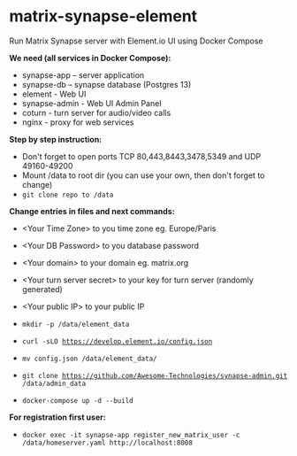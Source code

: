 # matrix-synapse-element
Run Matrix Synapse server with Element.io UI using Docker Compose

**We need (all services in Docker Compose):**
- synapse-app – server application
- synapse-db – synapse database (Postgres 13)
- element - Web UI
- synapse-admin - Web UI Admin Panel
- coturn - turn server for audio/video calls
- nginx - proxy for web services

**Step by step instruction:**
- Don't forget to open ports TCP 80,443,8443,3478,5349 and UDP 49160-49200
- Mount /data to root dir (you can use your own, then don't forget to change)
- <code>git clone repo to /data</code>

**Change entries in files and next commands:**

- \<Your Time Zone> to you time zone eg. Europe/Paris
- \<Your DB Password> to you database password
- \<Your domain> to your domain eg. matrix.org
- \<Your turn server secret> to your key for turn server (randomly generated)
- \<Your public IP> to your public IP

- <code>mkdir -p /data/element_data</code>
- <code>curl -sLO https://develop.element.io/config.json</code>
- <code>mv config.json /data/element_data/</code>
- <code>git clone https://github.com/Awesome-Technologies/synapse-admin.git /data/admin_data</code>
- <code>docker-compose up -d --build</code>

**For registration first user:**
- <code>docker exec -it synapse-app register_new_matrix_user -c /data/homeserver.yaml http://localhost:8008</code>
